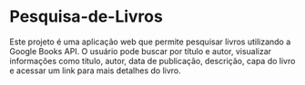 # Pesquisa-de-Livros
Este projeto é uma aplicação web que permite pesquisar livros utilizando a Google Books API. O usuário pode buscar por título e autor, visualizar informações como título, autor, data de publicação, descrição, capa do livro e acessar um link para mais detalhes do livro.
